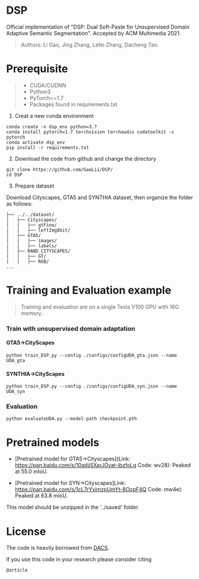 # DSP
Official implementation of "DSP: Dual Soft-Paste for Unsupervised Domain Adaptive Semantic Segmentation". Accepted by ACM Multimedia 2021.

> Authors: Li Gao, Jing Zhang, Lefei Zhang, Dacheng Tao.

# Prerequisite

> - CUDA/CUDNN
> - Python3
> - PyTorch==1.7
> - Packages found in requirements.txt
1. Creat a new conda environment
```
conda create -n dsp_env python=3.7
conda install pytorch=1.7 torchvision torchaudio cudatoolkit -c pytorch
conda activate dsp_env
pip install -r requirements.txt
```
2. Download the code from github and change the directory

```
git clone https://github.com/GaoLii/DSP/
cd DSP
```
3. Prepare dataset

Download Cityscapes, GTA5 and SYNTHIA dataset, then organize the folder as follows:

```
├── ../../dataset/
│   ├── Cityscapes/     
|   |   ├── gtFine/
|   |   ├── leftImg8bit/
│   ├── GTA5/
|   |   ├── images/
|   |   ├── labels/
│   ├── RAND_CITYSCAPES/ 
|   |   ├── GT/
|   |   ├── RGB/
...
```



# Training and Evaluation example

> Training and evaluation are on a single Tesla V100 GPU with 16G memory.

### Train with unsupervised domain adaptation 

#### GTA5->CityScapes 
```
python train_DSP.py --config ./configs/configUDA_gta.json --name UDA_gta
```
#### SYNTHIA->CityScapes
```
python train_DSP.py --config ./configs/configUDA_syn.json --name UDA_syn
```
### Evaluation 

```
python evaluateUDA.py --model-path checkpoint.pth
```


# Pretrained models
- [Pretrained model for GTA5->Cityscapes](Link: https://pan.baidu.com/s/10adjjSXarJOvat-ibzfoLg  Code: wv28): Peaked at 55.0 mIoU.

- [Pretrained model for SYN->Cityscapes]Link: https://pan.baidu.com/s/1cL7rYximzpUmYt-8OcpF4Q  Code: mw4e): Peaked at 63.8 mIoU.

This model should be unzipped in the '../saved' folder.

# License

The code is heavily borrowed from [DACS](https://github.com/vikolss/DACS).

If you use this code in your research please consider citing

```
@article    
```

